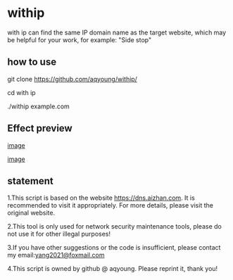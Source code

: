# withip  
with ip can find the same IP domain name as the target website, which may be helpful for your work, for example: "Side stop"  
  
  
## how to use
  
git clone https://github.com/aqyoung/withip/  
  
cd with ip  
  
./withip example.com  
  
  
## Effect preview
  
[image](https://github.com/aqyoung/withip/blob/master/1.png)  
  
[image](https://github.com/aqyoung/withip/blob/master/2.png)  
  
  
## statement
  
1.This script is based on the website https://dns.aizhan.com. It is recommended to visit it appropriately. For more details, please visit the original website.  
  
2.This tool is only used for network security maintenance tools, please do not use it for other illegal purposes!  
  
3.If you have other suggestions or the code is insufficient, please contact my email:yang2021@foxmail.com  
  
4.This script is owned by github @ aqyoung. Please reprint it, thank you!  
